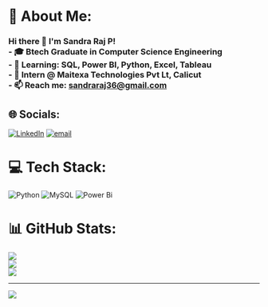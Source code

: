 # 💫 About Me:
### Hi there 👋 I'm Sandra Raj P!<br>- 🎓 Btech Graduate in Computer Science Engineering<br>- 🌱 Learning: SQL, Power BI, Python, Excel, Tableau<br>- 💼 Intern @ Maitexa Technologies Pvt Lt, Calicut<br>- 📫 Reach me: sandraraj36@gmail.com


## 🌐 Socials:
[![LinkedIn](https://img.shields.io/badge/LinkedIn-%230077B5.svg?logo=linkedin&logoColor=white)](https://linkedin.com/in/www.linkedin.com/in/sandrarajp) [![email](https://img.shields.io/badge/Email-D14836?logo=gmail&logoColor=white)](mailto:sandraraj36@gmail.com) 

# 💻 Tech Stack:
![Python](https://img.shields.io/badge/python-3670A0?style=for-the-badge&logo=python&logoColor=ffdd54) ![MySQL](https://img.shields.io/badge/mysql-4479A1.svg?style=for-the-badge&logo=mysql&logoColor=white) ![Power Bi](https://img.shields.io/badge/power_bi-F2C811?style=for-the-badge&logo=powerbi&logoColor=black)
# 📊 GitHub Stats:
![](https://github-readme-stats.vercel.app/api?username=sandrarajp&theme=default&hide_border=false&include_all_commits=false&count_private=true)<br/>
![](https://nirzak-streak-stats.vercel.app/?user=sandrarajp&theme=default&hide_border=false)<br/>
![](https://github-readme-stats.vercel.app/api/top-langs/?username=sandrarajp&theme=default&hide_border=false&include_all_commits=false&count_private=true&layout=compact)

---
[![](https://visitcount.itsvg.in/api?id=sandrarajp&icon=0&color=0)](https://visitcount.itsvg.in)

<!-- Proudly created with GPRM ( https://gprm.itsvg.in ) -->
